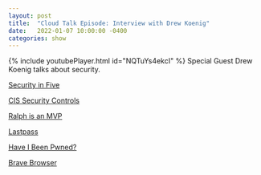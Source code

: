 ```yaml
---
layout: post
title:  "Cloud Talk Episode: Interview with Drew Koenig"
date:   2022-01-07 10:00:00 -0400
categories: show
--- 
```

{% include youtubePlayer.html id="NQTuYs4ekcI" %}
Special Guest Drew Koenig talks about security.

[Security in Five](https://securityinfive.libsyn.com/)

[CIS Security Controls](https://www.cisecurity.org/controls/cis-controls-list)

[Ralph is an MVP](https://mvp.microsoft.com/en-us/PublicProfile/5004674?fullName=Rivas%20Ralph%20%28Sogeti%29)

[Lastpass](https://www.lastpass.com/)

[Have I Been Pwned?](https://haveibeenpwned.com/)

[Brave Browser](https://brave.com/)